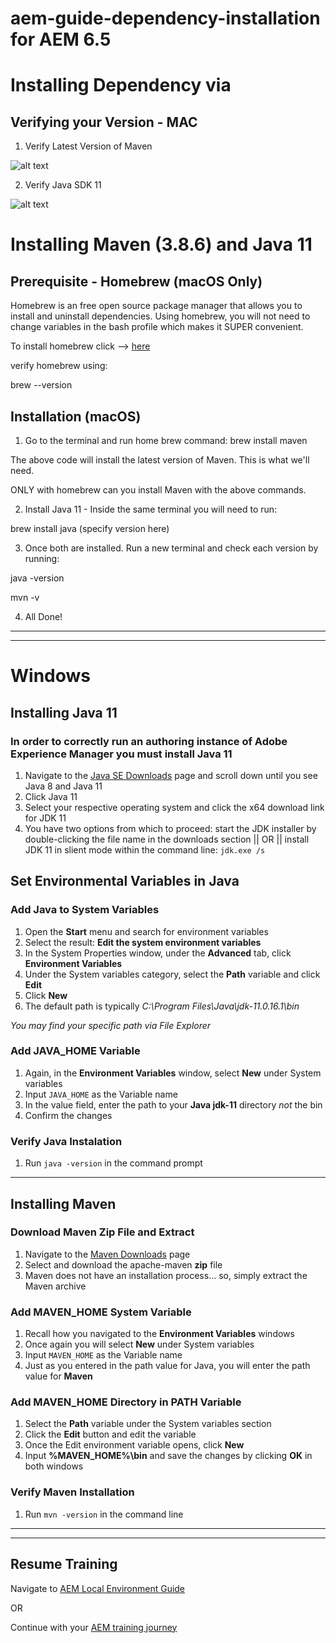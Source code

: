 # aem-guide-dependency-installation for AEM 6.5 

# Installing Dependency via  
## Verifying your Version - MAC 
  1. Verify Latest Version of Maven


  ![alt text](https://res.cloudinary.com/ddid7dngp/image/upload/v1666626790/Apache_Maven_3.8.6_84538c9988a25aec085021c365c560670ad80163_l2gwac.jpg "Maven Version Screenshot")
  
  
  2. Verify Java SDK 11


  ![alt text](https://res.cloudinary.com/ddid7dngp/image/upload/v1666627326/Java_version_11.0.16.1_2022-08-18_LTS_sd9b5u.jpg "Java Version Screenshot")

# Installing Maven (3.8.6) and Java 11

## Prerequisite - Homebrew (**macOS Only)**

Homebrew is an free open source package manager that allows you to install and uninstall dependencies. Using homebrew, you will not need to change variables in the bash profile which makes it SUPER convenient. 

To install homebrew click --> [here](https://brew.sh/)

verify homebrew using: 

brew --version

## Installation (**macOS**)

1. Go to the terminal and run home brew command: brew install maven

The above code will install the latest version of Maven. This is what we'll need. 

ONLY with homebrew can you install Maven with the above commands.

2. Install Java 11 - Inside the same terminal you will need to run:

brew install java (specify version here)

3. Once both are installed. Run a new terminal and check each version by running:


  java -version


  mvn -v 
  
4. All Done!




---
---



# Windows 


## Installing Java 11


### In order to correctly run an authoring instance of Adobe Experience Manager you must install Java 11

1. Navigate to the [Java SE Downloads](https://www.oracle.com/java/technologies/downloads/#java11-windows) page and scroll down until you see Java 8 and Java 11
2. Click Java 11
3. Select your respective operating system and click the x64 download link for JDK 11
4. You have two options from which to proceed: start the JDK installer by double-clicking the file name in the downloads section || OR ||
  install JDK 11 in slient mode within the command line: `jdk.exe /s`
  
## Set Environmental Variables in Java

### Add Java to System Variables

1. Open the **Start** menu and search for environment variables
2. Select the result: **Edit the system environment variables**
3. In the System Properties window, under the **Advanced** tab, click **Environment Variables**
4. Under the System variables category, select the **Path** variable and click **Edit**
5. Click **New**
6. The default path is typically *C:\Program Files\Java\jdk-11.0.16.1\bin*

*You may find your specific path via File Explorer*

### Add JAVA_HOME Variable

1. Again, in the **Environment Variables** window, select **New** under System variables
2. Input `JAVA_HOME` as the Variable name
3. In the value field, enter the path to your **Java jdk-11** directory *not* the bin 
4. Confirm the changes
 

### Verify Java Instalation
1. Run `java -version` in the command prompt

---
## Installing Maven

### Download Maven Zip File and Extract
1. Navigate to the [Maven Downloads](https://maven.apache.org/download.cgi) page 
2. Select and download the apache-maven **zip** file
3. Maven does not have an installation process... so, simply extract the Maven archive

### Add MAVEN_HOME System Variable

1. Recall how you navigated to the **Environment Variables** windows
2. Once again you will select **New** under System variables
3. Input `MAVEN_HOME` as the Variable name
4. Just as you entered in the path value for Java, you will enter the path value for **Maven**

### Add MAVEN_HOME Directory in PATH Variable
1. Select the **Path** variable under the System variables section
2. Click the **Edit** button and edit the variable
3. Once the Edit environment variable opens, click **New**
4. Input **%MAVEN_HOME%\bin** and save the changes by clicking **OK** in both windows

### Verify Maven Installation

1. Run `mvn -version` in the command line

---
---
Resume Training
---
Navigate to [AEM Local Environment Guide](https://github.com/matthew-acn/aem_guide/blob/main/AEM.md)

OR


Continue with your [AEM training journey](https://github.com/matthew-acn/aem_guide) 
